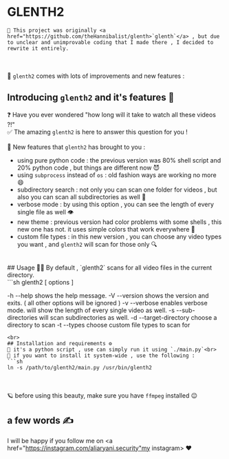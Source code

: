 # GLENTH2
```
🎈 This project was originally <a href="https://github.com/theHannibalist/glenth>`glenth`</a> , but due to unclear and unimprovable coding that I made there , I decided to rewrite it entirely.
```
<br><br>
💎 `glenth2` comes with lots of improvements and new features :<br>
## Introducing `glenth2` and it's features 🧩
❓ Have you ever wondered "how long will it take to watch all these videos ?!"<br>
✅ The amazing `glenth2` is here to answer this question for you ! <br>
<br>
💎 New features that `glenth2` has brought to you : <br>
* using pure python code : the previous version was 80% shell script and 20% python code , but things are different now 😈
* using `subprocess` instead of `os` : old fashion ways are working no more 😄
* subdirectory search : not only you can scan one folder for videos , but also you can scan all subdirectories as well 📂
* verbose mode : by using this option , you can see the length of every single file as well 👁
* new theme : previous version had color problems with some shells , this new one has not. it uses simple colors that work everywhere 🎨
* custom file types : in this new version , you can choose any video types you want , and `glenth2` will scan for those only 🔍
<br>
## Usage 👨‍💻
By default , `glenth2` scans for all video files in the current directory. <br>
```sh
glenth2 [ options ]

-h    --help        shows the help message.
-V    --version     shows the version and exits. ( all other options will be ignored )
-v    --verbose     enables verbose mode. will show the length of every single video as well.
-s    --sub-directories   will scan subdirectories as well.
-d    --target-directory <directory>    choose a directory to scan
-t    --types        choose custom file types to scan for
```
<br>
## Installation and requirements ⚙
🎈 it's a python script , use can simply run it using `./main.py`<br>
💎 if you want to install it system-wide , use the following :
```sh
ln -s /path/to/glenth2/main.py /usr/bin/glenth2
```
<br><br>
🪐 before using this beauty, make sure you have `ffmpeg` installed 😉
## a few words ✍
I will be happy if you follow me on <a href="https://instagram.com/aliaryani.security"my instagram></a> ♥